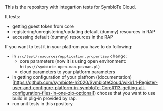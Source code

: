 This is the repository with integartion tests for SymbIoTe Cloud.

It tests:
- getting guest token from core
- registering/unregistering/updating default (dummy) resources in RAP
- accessing default (dummy) resources in the RAP

If you want to test it in your platfrom you have to do following:
- in `src/test/resources/application.properties` change:
    - core parameters (now it is using open environment: `https://symbiote-open.man.poznan.pl`)
    - cloud parameters to your platform parameters
- in getting configuration of your platfrom ((documentation)[https://github.com/symbiote-h2020/SymbioteCloud/wiki/1.1-Register-user-and-configure-platform-in-symbIoTe-Core#113-getting-all-configuration-files-in-one-zip-optional]) choose that you want to use build in plig-in provided by rap.
- run unit tests in this rpository

